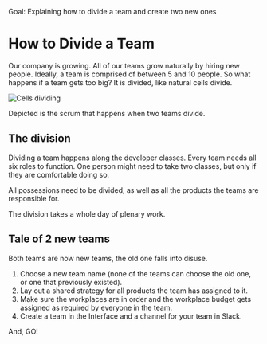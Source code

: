 Goal: Explaining how to divide a team and create two new ones

# How to Divide a Team

Our company is growing. All of our teams grow naturally by hiring new people. Ideally, a team is comprised of between 5 and 10 people. So what happens if a team gets too big? It is divided, like natural cells divide.

![Cells dividing](http://i.giphy.com/zlDvp7eTc0ik.gif)

Depicted is the scrum that happens when two teams divide.

## The division

Dividing a team happens along the developer classes. Every team needs all six roles to function. One person might need to take two classes, but only if they are comfortable doing so.

All possessions need to be divided, as well as all the products the teams are responsible for.

The division takes a whole day of plenary work.

## Tale of 2 new teams

Both teams are now new teams, the old one falls into disuse.

1. Choose a new team name (none of the teams can choose the old one, or one that previously existed).
2. Lay out a shared strategy for all products the team has assigned to it.
3. Make sure the workplaces are in order and the workplace budget gets assigned as required by everyone in the team.
4. Create a team in the Interface and a channel for your team in Slack.

And, GO!

